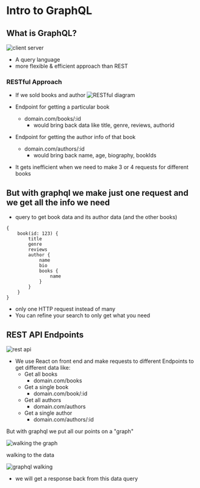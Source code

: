 # Intro to GraphQL

## What is GraphQL?
![client server](https://i.imgur.com/xr5WXxT.png)
* A query language
* more flexible & efficient approach than REST

### RESTful Approach
* If we sold books and author
![RESTful diagram](https://i.imgur.com/e7u2OJL.png)

* Endpoint for getting a particular book
    - domain.com/books/:id
        + would bring back data like title, genre, reviews, authorid
* Endpoint for getting the author info of that book
    - domain.com/authors/:id
        + would bring back name, age, biography, bookIds

* It gets inefficient when we need to make 3 or 4 requests for different books

## But with graphql we make just one request and we get all the info we need
* query to get book data and its author data (and the other books)

```
{
    book(id: 123) {
        title
        genre
        reviews
        author {
            name
            bio
            books {
                name
            }
        }
    }
}
```

* only one HTTP request instead of many
* You can refine your search to only get what you need

## REST API Endpoints
![rest api](https://i.imgur.com/FP4d1d5.png)

* We use React on front end and make requests to different Endpoints to get different data like:
    - Get all books
        + domain.com/books
    - Get a single book
        + domain.com/book/:id
    - Get all authors
        + domain.com/authors
    - Get a single author
        + domain.com/authors/:id

But with graphql we put all our points on a "graph"

![walking the graph](https://i.imgur.com/wSOBeFT.png)

walking to the data

![graphql walking](https://i.imgur.com/anLgwnZ.png)

* we will get a response back from this data query
